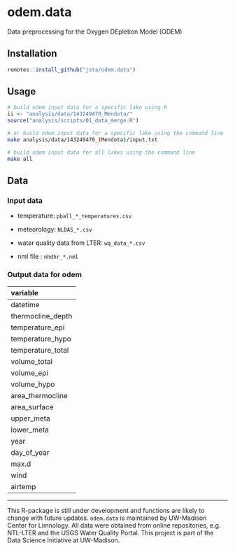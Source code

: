 # odem.data

Data preprocessing for the Oxygen DEpletion Model (ODEM) 

## Installation

```r
remotes::install_github("jsta/odem.data")
```

## Usage

```R
# build odem input data for a specific lake using R
ii <- "analysis/data/143249470_Mendota/"
source("analysis/scripts/01_data_merge.R")
```

```bash
# or build odem input data for a specific lake using the command line
make analysis/data/143249470_(Mendota)/input.txt

# build odem input data for all lakes using the command line
make all
```

## Data

### Input data

 * temperature: `pball_*_temperatures.csv`
  
 * meteorology: `NLDAS_*.csv`
 
 * water quality data from LTER: `wq_data_*.csv`
 
 * nml file : `nhdhr_*.nml`

### Output data for odem

|variable                 |
|:-----------------|
|datetime          |
|thermocline_depth |
|temperature_epi   |
|temperature_hypo  |
|temperature_total |
|volume_total      |
|volume_epi        |
|volume_hypo       |
|area_thermocline  |
|area_surface      |
|upper_meta        |
|lower_meta        |
|year              |
|day_of_year       |
|max.d             |
|wind              |
|airtemp           |

-----

This R-package is still under development and functions are likely to change with future updates. `odem.data` is maintained by UW-Madison Center for Limnology. All data were obtained from online repositories, e.g. NTL-LTER and the USGS Water Quality Portal. This project is part of the Data Science Initiative at UW-Madison. 
 
